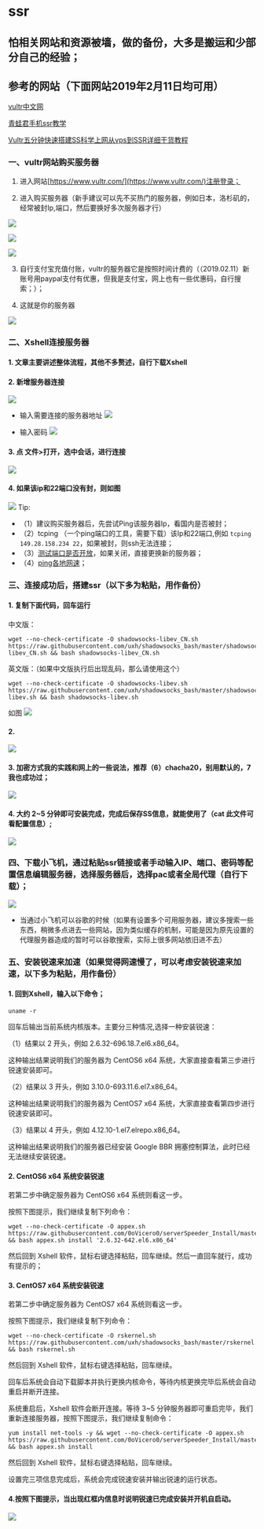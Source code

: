 # ssr
## 怕相关网站和资源被墙，做的备份，大多是搬运和少部分自己的经验；
## 参考的网站（下面网站2019年2月11日均可用）

[vultr中文网](https://www.vultrcn.com/)

[青蛙君手机ssr教学](http://www.frogjun.com/fq-a/)

[Vultr五分钟快速搭建SS科学上网从vps到SSR详细干货教程](https://segmentfault.com/a/1190000015899470)


### 一、vultr网站购买服务器
1. 进入网站[https://www.vultr.com/](https://www.vultr.com/)注册登录；

2. 进入购买服务器（新手建议可以先不买热门的服务器，例如日本，洛杉矶的，经常被封Ip,端口，然后要换好多次服务器才行）

 ![](https://user-gold-cdn.xitu.io/2019/2/11/168dba2fc9085414?w=1307&h=417&f=png&s=90034)

![](https://user-gold-cdn.xitu.io/2019/2/11/168dba412d387e09?w=926&h=541&f=png&s=91168)
  
  ![](https://user-gold-cdn.xitu.io/2019/2/11/168dba5fb19d8ea2?w=855&h=529&f=png&s=117889)

3. 自行支付宝充值付账，vultr的服务器它是按照时间计费的（（2019.02.11）新账号用paypal支付有优惠，但我是支付宝，网上也有一些优惠码，自行搜索；）；

4. 这就是你的服务器

 ![](https://user-gold-cdn.xitu.io/2019/2/11/168dbaa34b5f1d47?w=868&h=383&f=png&s=50784)

### 二、Xshell连接服务器
#### 1. 文章主要讲述整体流程，其他不多赘述，自行下载Xshell

#### 2. 新增服务器连接
![](https://user-gold-cdn.xitu.io/2019/2/11/168dbac4c3e40730?w=616&h=303&f=png&s=31853)

- 输入需要连接的服务器地址
![](https://user-gold-cdn.xitu.io/2019/2/11/168dbae73012fbcc?w=542&h=454&f=png&s=38410)

- 输入密码
![](https://user-gold-cdn.xitu.io/2019/2/11/168dbb11f8e62496?w=586&h=486&f=png&s=47060)

#### 3. 点 文件>打开，选中会话，进行连接

![](https://user-gold-cdn.xitu.io/2019/2/11/168dbb61e3e5a410?w=688&h=611&f=png&s=93148)

#### 4. 如果该ip和22端口没有封，则如图

![](https://user-gold-cdn.xitu.io/2019/2/11/168dbb6d6ab214e4?w=633&h=260&f=png&s=21650)
Tip: 
- （1）建议购买服务器后，先尝试Ping该服务器Ip，看国内是否被封；
- （2）tcping （一个ping端口的工具，需要下载）该Ip和22端口,例如
`tcping  149.28.158.234 22`，如果被封，则ssh无法连接；
- （3）[测试端口是否开放](http://coolaf.com/tool/port)，如果关闭，直接更换新的服务器；
- （4）[ping各地网速](http://ping.chinaz.com/45.32.79.9)；

### 三、连接成功后，搭建ssr（以下多为粘贴，用作备份）
#### 1. 复制下面代码，回车运行
中文版：
```shell
wget --no-check-certificate -O shadowsocks-libev_CN.sh https://raw.githubusercontent.com/uxh/shadowsocks_bash/master/shadowsocks-libev_CN.sh && bash shadowsocks-libev_CN.sh

```
英文版：（如果中文版执行后出现乱码，那么请使用这个）
```shell
wget --no-check-certificate -O shadowsocks-libev.sh https://raw.githubusercontent.com/uxh/shadowsocks_bash/master/shadowsocks-libev.sh && bash shadowsocks-libev.sh
```
如图
![](https://user-gold-cdn.xitu.io/2019/2/11/168dbcda5034d0c7?w=800&h=96&f=png&s=54586)

#### 2.

 ![](https://user-gold-cdn.xitu.io/2019/2/11/168dbce248f881b4?w=380&h=268&f=png&s=84480)
#### 3. 加密方式我的实践和网上的一些说法，推荐（6）chacha20，别用默认的，7我也成功过；

![](https://user-gold-cdn.xitu.io/2019/2/11/168dbcede389c6e1?w=800&h=428&f=png&s=257683)

#### 4. 大约 2~5 分钟即可安装完成，完成后保存SS信息，就能使用了（cat 此文件可看配置信息）;

![](https://user-gold-cdn.xitu.io/2019/2/11/168dbd0c9b4d9b88?w=800&h=151&f=png&s=135237)

### 四、下载小飞机，通过粘贴ssr链接或者手动输入IP、端口、密码等配置信息编辑服务器，选择服务器后，选择pac或者全局代理（自行下载）；

![](https://user-gold-cdn.xitu.io/2019/2/11/168dbd3eb1b73a7c?w=619&h=405&f=png&s=44731)


- 当通过小飞机可以谷歌的时候（如果有设置多个可用服务器，建议多搜索一些东西，稍微多点进去一些网站，因为类似缓存的机制，可能是因为原先设置的代理服务器造成的暂时可以谷歌搜索，实际上很多网站依旧进不去）

### 五、安装锐速来加速（如果觉得网速慢了，可以考虑安装锐速来加速，以下多为粘贴，用作备份）

#### 1. 回到Xshell，输入以下命令；

```shell
uname -r
```

回车后输出当前系统内核版本。主要分三种情况,选择一种安装锐速：

（1）结果以 2 开头，例如 2.6.32-696.18.7.el6.x86_64。

这种输出结果说明我们的服务器为 CentOS6 x64 系统，大家直接查看第三步进行锐速安装即可。

（2）结果以 3 开头，例如 3.10.0-693.11.6.el7.x86_64。

这种输出结果说明我们的服务器为 CentOS7 x64 系统，大家直接查看第四步进行锐速安装即可。

（3）结果以 4 开头，例如 4.12.10-1.el7.elrepo.x86_64。

这种输出结果说明我们的服务器已经安装 Google BBR 拥塞控制算法，此时已经无法继续安装锐速。

#### 2. CentOS6 x64 系统安装锐速
若第二步中确定服务器为 CentOS6 x64 系统则看这一步。

按照下图提示，我们继续复制下列命令：
```shell
wget --no-check-certificate -O appex.sh https://raw.githubusercontent.com/0oVicero0/serverSpeeder_Install/master/appex.sh && bash appex.sh install '2.6.32-642.el6.x86_64'
```
然后回到 Xshell 软件，鼠标右键选择粘贴，回车继续。然后一直回车就行，成功有提示的；


#### 3. CentOS7 x64 系统安装锐速
若第二步中确定服务器为 CentOS7 x64 系统则看这一步。

按照下图提示，我们继续复制下列命令：

```shell
wget --no-check-certificate -O rskernel.sh https://raw.githubusercontent.com/uxh/shadowsocks_bash/master/rskernel.sh && bash rskernel.sh
```
然后回到 Xshell 软件，鼠标右键选择粘贴，回车继续。


回车后系统会自动下载脚本并执行更换内核命令，等待内核更换完毕后系统会自动重启并断开连接。


系统重启后，Xshell 软件会断开连接。等待 3~5 分钟服务器即可重启完毕，我们重新连接服务器，按照下图提示，我们继续复制命令：

```shell
yum install net-tools -y && wget --no-check-certificate -O appex.sh https://raw.githubusercontent.com/0oVicero0/serverSpeeder_Install/master/appex.sh && bash appex.sh install
```

然后回到 Xshell 软件，鼠标右键选择粘贴，回车继续。


设置完三项信息完成后，系统会完成锐速安装并输出锐速的运行状态。

#### 4.按照下图提示，当出现红框内信息时说明锐速已完成安装并开机自启动。
![](https://user-gold-cdn.xitu.io/2019/2/11/168dbe7b63ae5b32?w=448&h=155&f=png&s=22845)
